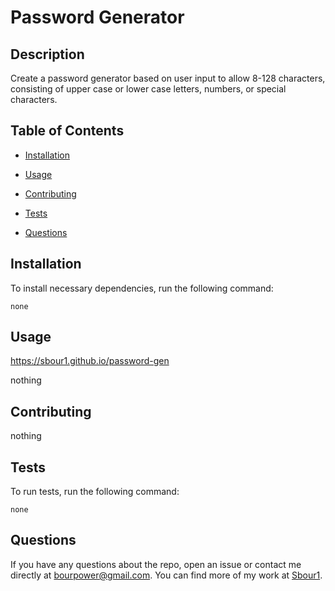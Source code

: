 # Password Generator
  
  
  ## Description
  
  Create a password generator based on user input to allow 8-128 characters, consisting of upper case or lower case letters, numbers, or special characters.
  
  ## Table of Contents 
  
  * [Installation](#installation)
  
  * [Usage](#usage)
  
  * [Contributing](#contributing)
  
  * [Tests](#tests)
  
  * [Questions](#questions)
  
  ## Installation
  
  To install necessary dependencies, run the following command:
  
  ```
  none
  ```
  
  ## Usage

  https://sbour1.github.io/password-gen
  
  nothing
  
  
    
  ## Contributing
  
  nothing
  
  ## Tests
  
  To run tests, run the following command:
  
  ```
  none
  ```
  
  ## Questions
  
  If you have any questions about the repo, open an issue or contact me directly at bourpower@gmail.com. You can find more of my work at [Sbour1](https://github.com/Sbour1/).
  
  